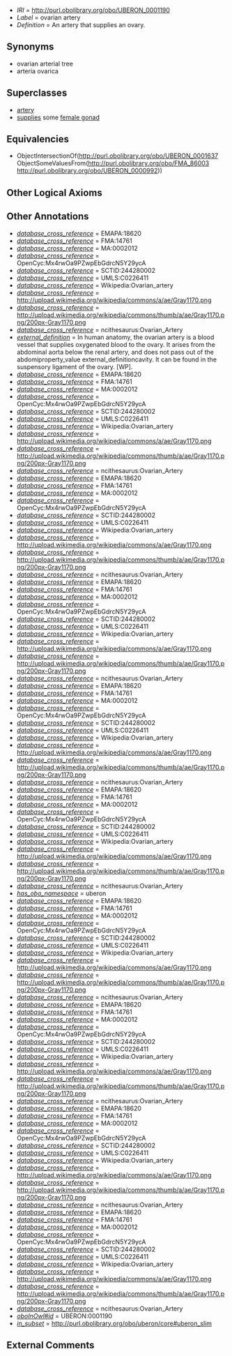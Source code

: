  * *IRI* = http://purl.obolibrary.org/obo/UBERON_0001190
 * *Label* = ovarian artery
 * *Definition* = An artery that supplies an ovary.

## Synonyms

 * ovarian arterial tree
 * arteria ovarica

## Superclasses

 * [artery](../../UBERON/37/UBERON_0001637.md)
 * [supplies](../../FMA/03/FMA_86003.md) some [female gonad](../../UBERON/92/UBERON_0000992.md)

## Equivalencies

 * ObjectIntersectionOf(<http://purl.obolibrary.org/obo/UBERON_0001637> ObjectSomeValuesFrom(<http://purl.obolibrary.org/obo/FMA_86003> <http://purl.obolibrary.org/obo/UBERON_0000992>))

## Other Logical Axioms


## Other Annotations

 * *[database_cross_reference](../../ef/oboInOwl#hasDbXref.md)* = EMAPA:18620
 * *[database_cross_reference](../../ef/oboInOwl#hasDbXref.md)* = FMA:14761
 * *[database_cross_reference](../../ef/oboInOwl#hasDbXref.md)* = MA:0002012
 * *[database_cross_reference](../../ef/oboInOwl#hasDbXref.md)* = OpenCyc:Mx4rwOa9PZwpEbGdrcN5Y29ycA
 * *[database_cross_reference](../../ef/oboInOwl#hasDbXref.md)* = SCTID:244280002
 * *[database_cross_reference](../../ef/oboInOwl#hasDbXref.md)* = UMLS:C0226411
 * *[database_cross_reference](../../ef/oboInOwl#hasDbXref.md)* = Wikipedia:Ovarian_artery
 * *[database_cross_reference](../../ef/oboInOwl#hasDbXref.md)* = http://upload.wikimedia.org/wikipedia/commons/a/ae/Gray1170.png
 * *[database_cross_reference](../../ef/oboInOwl#hasDbXref.md)* = http://upload.wikimedia.org/wikipedia/commons/thumb/a/ae/Gray1170.png/200px-Gray1170.png
 * *[database_cross_reference](../../ef/oboInOwl#hasDbXref.md)* = ncithesaurus:Ovarian_Artery
 * *[external_definition](../../UBPROP/01/UBPROP_0000001.md)* = In human anatomy, the ovarian artery is a blood vessel that supplies oxygenated blood to the ovary. It arises from the abdominal aorta below the renal artery, and does not pass out of the abdomiproperty_value  external_definitioncavity. It can be found in the suspensory ligament of the ovary. [WP].
 * *[database_cross_reference](../../ef/oboInOwl#hasDbXref.md)* = EMAPA:18620
 * *[database_cross_reference](../../ef/oboInOwl#hasDbXref.md)* = FMA:14761
 * *[database_cross_reference](../../ef/oboInOwl#hasDbXref.md)* = MA:0002012
 * *[database_cross_reference](../../ef/oboInOwl#hasDbXref.md)* = OpenCyc:Mx4rwOa9PZwpEbGdrcN5Y29ycA
 * *[database_cross_reference](../../ef/oboInOwl#hasDbXref.md)* = SCTID:244280002
 * *[database_cross_reference](../../ef/oboInOwl#hasDbXref.md)* = UMLS:C0226411
 * *[database_cross_reference](../../ef/oboInOwl#hasDbXref.md)* = Wikipedia:Ovarian_artery
 * *[database_cross_reference](../../ef/oboInOwl#hasDbXref.md)* = http://upload.wikimedia.org/wikipedia/commons/a/ae/Gray1170.png
 * *[database_cross_reference](../../ef/oboInOwl#hasDbXref.md)* = http://upload.wikimedia.org/wikipedia/commons/thumb/a/ae/Gray1170.png/200px-Gray1170.png
 * *[database_cross_reference](../../ef/oboInOwl#hasDbXref.md)* = ncithesaurus:Ovarian_Artery
 * *[database_cross_reference](../../ef/oboInOwl#hasDbXref.md)* = EMAPA:18620
 * *[database_cross_reference](../../ef/oboInOwl#hasDbXref.md)* = FMA:14761
 * *[database_cross_reference](../../ef/oboInOwl#hasDbXref.md)* = MA:0002012
 * *[database_cross_reference](../../ef/oboInOwl#hasDbXref.md)* = OpenCyc:Mx4rwOa9PZwpEbGdrcN5Y29ycA
 * *[database_cross_reference](../../ef/oboInOwl#hasDbXref.md)* = SCTID:244280002
 * *[database_cross_reference](../../ef/oboInOwl#hasDbXref.md)* = UMLS:C0226411
 * *[database_cross_reference](../../ef/oboInOwl#hasDbXref.md)* = Wikipedia:Ovarian_artery
 * *[database_cross_reference](../../ef/oboInOwl#hasDbXref.md)* = http://upload.wikimedia.org/wikipedia/commons/a/ae/Gray1170.png
 * *[database_cross_reference](../../ef/oboInOwl#hasDbXref.md)* = http://upload.wikimedia.org/wikipedia/commons/thumb/a/ae/Gray1170.png/200px-Gray1170.png
 * *[database_cross_reference](../../ef/oboInOwl#hasDbXref.md)* = ncithesaurus:Ovarian_Artery
 * *[database_cross_reference](../../ef/oboInOwl#hasDbXref.md)* = EMAPA:18620
 * *[database_cross_reference](../../ef/oboInOwl#hasDbXref.md)* = FMA:14761
 * *[database_cross_reference](../../ef/oboInOwl#hasDbXref.md)* = MA:0002012
 * *[database_cross_reference](../../ef/oboInOwl#hasDbXref.md)* = OpenCyc:Mx4rwOa9PZwpEbGdrcN5Y29ycA
 * *[database_cross_reference](../../ef/oboInOwl#hasDbXref.md)* = SCTID:244280002
 * *[database_cross_reference](../../ef/oboInOwl#hasDbXref.md)* = UMLS:C0226411
 * *[database_cross_reference](../../ef/oboInOwl#hasDbXref.md)* = Wikipedia:Ovarian_artery
 * *[database_cross_reference](../../ef/oboInOwl#hasDbXref.md)* = http://upload.wikimedia.org/wikipedia/commons/a/ae/Gray1170.png
 * *[database_cross_reference](../../ef/oboInOwl#hasDbXref.md)* = http://upload.wikimedia.org/wikipedia/commons/thumb/a/ae/Gray1170.png/200px-Gray1170.png
 * *[database_cross_reference](../../ef/oboInOwl#hasDbXref.md)* = ncithesaurus:Ovarian_Artery
 * *[database_cross_reference](../../ef/oboInOwl#hasDbXref.md)* = EMAPA:18620
 * *[database_cross_reference](../../ef/oboInOwl#hasDbXref.md)* = FMA:14761
 * *[database_cross_reference](../../ef/oboInOwl#hasDbXref.md)* = MA:0002012
 * *[database_cross_reference](../../ef/oboInOwl#hasDbXref.md)* = OpenCyc:Mx4rwOa9PZwpEbGdrcN5Y29ycA
 * *[database_cross_reference](../../ef/oboInOwl#hasDbXref.md)* = SCTID:244280002
 * *[database_cross_reference](../../ef/oboInOwl#hasDbXref.md)* = UMLS:C0226411
 * *[database_cross_reference](../../ef/oboInOwl#hasDbXref.md)* = Wikipedia:Ovarian_artery
 * *[database_cross_reference](../../ef/oboInOwl#hasDbXref.md)* = http://upload.wikimedia.org/wikipedia/commons/a/ae/Gray1170.png
 * *[database_cross_reference](../../ef/oboInOwl#hasDbXref.md)* = http://upload.wikimedia.org/wikipedia/commons/thumb/a/ae/Gray1170.png/200px-Gray1170.png
 * *[database_cross_reference](../../ef/oboInOwl#hasDbXref.md)* = ncithesaurus:Ovarian_Artery
 * *[database_cross_reference](../../ef/oboInOwl#hasDbXref.md)* = EMAPA:18620
 * *[database_cross_reference](../../ef/oboInOwl#hasDbXref.md)* = FMA:14761
 * *[database_cross_reference](../../ef/oboInOwl#hasDbXref.md)* = MA:0002012
 * *[database_cross_reference](../../ef/oboInOwl#hasDbXref.md)* = OpenCyc:Mx4rwOa9PZwpEbGdrcN5Y29ycA
 * *[database_cross_reference](../../ef/oboInOwl#hasDbXref.md)* = SCTID:244280002
 * *[database_cross_reference](../../ef/oboInOwl#hasDbXref.md)* = UMLS:C0226411
 * *[database_cross_reference](../../ef/oboInOwl#hasDbXref.md)* = Wikipedia:Ovarian_artery
 * *[database_cross_reference](../../ef/oboInOwl#hasDbXref.md)* = http://upload.wikimedia.org/wikipedia/commons/a/ae/Gray1170.png
 * *[database_cross_reference](../../ef/oboInOwl#hasDbXref.md)* = http://upload.wikimedia.org/wikipedia/commons/thumb/a/ae/Gray1170.png/200px-Gray1170.png
 * *[database_cross_reference](../../ef/oboInOwl#hasDbXref.md)* = ncithesaurus:Ovarian_Artery
 * *[has_obo_namespace](../../ce/oboInOwl#hasOBONamespace.md)* = uberon
 * *[database_cross_reference](../../ef/oboInOwl#hasDbXref.md)* = EMAPA:18620
 * *[database_cross_reference](../../ef/oboInOwl#hasDbXref.md)* = FMA:14761
 * *[database_cross_reference](../../ef/oboInOwl#hasDbXref.md)* = MA:0002012
 * *[database_cross_reference](../../ef/oboInOwl#hasDbXref.md)* = OpenCyc:Mx4rwOa9PZwpEbGdrcN5Y29ycA
 * *[database_cross_reference](../../ef/oboInOwl#hasDbXref.md)* = SCTID:244280002
 * *[database_cross_reference](../../ef/oboInOwl#hasDbXref.md)* = UMLS:C0226411
 * *[database_cross_reference](../../ef/oboInOwl#hasDbXref.md)* = Wikipedia:Ovarian_artery
 * *[database_cross_reference](../../ef/oboInOwl#hasDbXref.md)* = http://upload.wikimedia.org/wikipedia/commons/a/ae/Gray1170.png
 * *[database_cross_reference](../../ef/oboInOwl#hasDbXref.md)* = http://upload.wikimedia.org/wikipedia/commons/thumb/a/ae/Gray1170.png/200px-Gray1170.png
 * *[database_cross_reference](../../ef/oboInOwl#hasDbXref.md)* = ncithesaurus:Ovarian_Artery
 * *[database_cross_reference](../../ef/oboInOwl#hasDbXref.md)* = EMAPA:18620
 * *[database_cross_reference](../../ef/oboInOwl#hasDbXref.md)* = FMA:14761
 * *[database_cross_reference](../../ef/oboInOwl#hasDbXref.md)* = MA:0002012
 * *[database_cross_reference](../../ef/oboInOwl#hasDbXref.md)* = OpenCyc:Mx4rwOa9PZwpEbGdrcN5Y29ycA
 * *[database_cross_reference](../../ef/oboInOwl#hasDbXref.md)* = SCTID:244280002
 * *[database_cross_reference](../../ef/oboInOwl#hasDbXref.md)* = UMLS:C0226411
 * *[database_cross_reference](../../ef/oboInOwl#hasDbXref.md)* = Wikipedia:Ovarian_artery
 * *[database_cross_reference](../../ef/oboInOwl#hasDbXref.md)* = http://upload.wikimedia.org/wikipedia/commons/a/ae/Gray1170.png
 * *[database_cross_reference](../../ef/oboInOwl#hasDbXref.md)* = http://upload.wikimedia.org/wikipedia/commons/thumb/a/ae/Gray1170.png/200px-Gray1170.png
 * *[database_cross_reference](../../ef/oboInOwl#hasDbXref.md)* = ncithesaurus:Ovarian_Artery
 * *[database_cross_reference](../../ef/oboInOwl#hasDbXref.md)* = EMAPA:18620
 * *[database_cross_reference](../../ef/oboInOwl#hasDbXref.md)* = FMA:14761
 * *[database_cross_reference](../../ef/oboInOwl#hasDbXref.md)* = MA:0002012
 * *[database_cross_reference](../../ef/oboInOwl#hasDbXref.md)* = OpenCyc:Mx4rwOa9PZwpEbGdrcN5Y29ycA
 * *[database_cross_reference](../../ef/oboInOwl#hasDbXref.md)* = SCTID:244280002
 * *[database_cross_reference](../../ef/oboInOwl#hasDbXref.md)* = UMLS:C0226411
 * *[database_cross_reference](../../ef/oboInOwl#hasDbXref.md)* = Wikipedia:Ovarian_artery
 * *[database_cross_reference](../../ef/oboInOwl#hasDbXref.md)* = http://upload.wikimedia.org/wikipedia/commons/a/ae/Gray1170.png
 * *[database_cross_reference](../../ef/oboInOwl#hasDbXref.md)* = http://upload.wikimedia.org/wikipedia/commons/thumb/a/ae/Gray1170.png/200px-Gray1170.png
 * *[database_cross_reference](../../ef/oboInOwl#hasDbXref.md)* = ncithesaurus:Ovarian_Artery
 * *[database_cross_reference](../../ef/oboInOwl#hasDbXref.md)* = EMAPA:18620
 * *[database_cross_reference](../../ef/oboInOwl#hasDbXref.md)* = FMA:14761
 * *[database_cross_reference](../../ef/oboInOwl#hasDbXref.md)* = MA:0002012
 * *[database_cross_reference](../../ef/oboInOwl#hasDbXref.md)* = OpenCyc:Mx4rwOa9PZwpEbGdrcN5Y29ycA
 * *[database_cross_reference](../../ef/oboInOwl#hasDbXref.md)* = SCTID:244280002
 * *[database_cross_reference](../../ef/oboInOwl#hasDbXref.md)* = UMLS:C0226411
 * *[database_cross_reference](../../ef/oboInOwl#hasDbXref.md)* = Wikipedia:Ovarian_artery
 * *[database_cross_reference](../../ef/oboInOwl#hasDbXref.md)* = http://upload.wikimedia.org/wikipedia/commons/a/ae/Gray1170.png
 * *[database_cross_reference](../../ef/oboInOwl#hasDbXref.md)* = http://upload.wikimedia.org/wikipedia/commons/thumb/a/ae/Gray1170.png/200px-Gray1170.png
 * *[database_cross_reference](../../ef/oboInOwl#hasDbXref.md)* = ncithesaurus:Ovarian_Artery
 * *[oboInOwl#id](../../id/oboInOwl#id.md)* = UBERON:0001190
 * *[in_subset](../../et/oboInOwl#inSubset.md)* = http://purl.obolibrary.org/obo/uberon/core#uberon_slim

## External Comments

